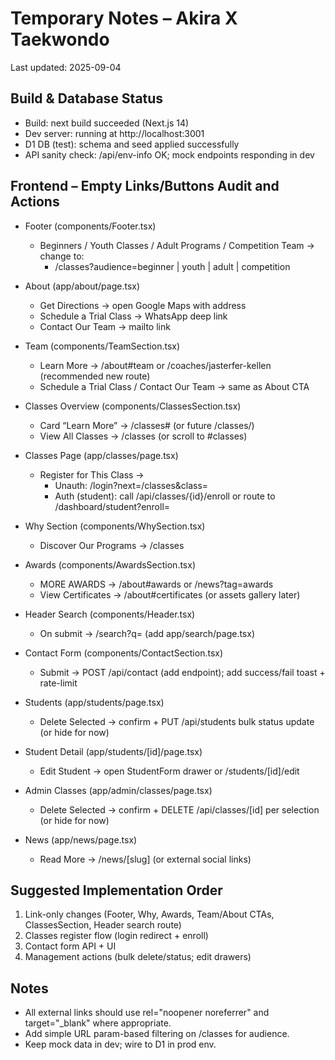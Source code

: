 # Temporary Notes – Akira X Taekwondo

Last updated: 2025-09-04

## Build & Database Status
- Build: next build succeeded (Next.js 14)
- Dev server: running at http://localhost:3001
- D1 DB (test): schema and seed applied successfully
- API sanity check: /api/env-info OK; mock endpoints responding in dev

## Frontend – Empty Links/Buttons Audit and Actions

- Footer (components/Footer.tsx)
  - Beginners / Youth Classes / Adult Programs / Competition Team → change to:
    - /classes?audience=beginner | youth | adult | competition

- About (app/about/page.tsx)
  - Get Directions → open Google Maps with address
  - Schedule a Trial Class → WhatsApp deep link
  - Contact Our Team → mailto link

- Team (components/TeamSection.tsx)
  - Learn More → /about#team or /coaches/jasterfer-kellen (recommended new route)
  - Schedule a Trial Class / Contact Our Team → same as About CTA

- Classes Overview (components/ClassesSection.tsx)
  - Card “Learn More” → /classes#<class-anchor> (or future /classes/<slug>)
  - View All Classes → /classes (or scroll to #classes)

- Classes Page (app/classes/page.tsx)
  - Register for This Class →
    - Unauth: /login?next=/classes&class=<slug>
    - Auth (student): call /api/classes/{id}/enroll or route to /dashboard/student?enroll=<id>

- Why Section (components/WhySection.tsx)
  - Discover Our Programs → /classes

- Awards (components/AwardsSection.tsx)
  - MORE AWARDS → /about#awards or /news?tag=awards
  - View Certificates → /about#certificates (or assets gallery later)

- Header Search (components/Header.tsx)
  - On submit → /search?q=<keyword> (add app/search/page.tsx)

- Contact Form (components/ContactSection.tsx)
  - Submit → POST /api/contact (add endpoint); add success/fail toast + rate-limit

- Students (app/students/page.tsx)
  - Delete Selected → confirm + PUT /api/students bulk status update (or hide for now)

- Student Detail (app/students/[id]/page.tsx)
  - Edit Student → open StudentForm drawer or /students/[id]/edit

- Admin Classes (app/admin/classes/page.tsx)
  - Delete Selected → confirm + DELETE /api/classes/[id] per selection (or hide for now)

- News (app/news/page.tsx)
  - Read More → /news/[slug] (or external social links)

## Suggested Implementation Order
1) Link-only changes (Footer, Why, Awards, Team/About CTAs, ClassesSection, Header search route)
2) Classes register flow (login redirect + enroll)
3) Contact form API + UI
4) Management actions (bulk delete/status; edit drawers)

## Notes
- All external links should use rel="noopener noreferrer" and target="_blank" where appropriate.
- Add simple URL param-based filtering on /classes for audience.
- Keep mock data in dev; wire to D1 in prod env.
